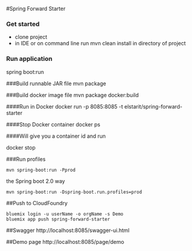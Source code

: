 #Spring Forward Starter

### Get started
- clone project
- in IDE or on command line run mvn clean install in directory of project

### Run application
spring boot:run


###Build runnable JAR file
mvn package

###Build docker image file
mvn package docker:build

####Run in Docker
docker run -p 8085:8085 -t elstarit/spring-forward-starter

####Stop Docker container
docker ps

####Will give you a container id and run

docker stop <containerid>

###Run profiles
```
mvn spring-boot:run -Pprod
```
the Spring boot 2.0 way
```
mvn spring-boot:run -Dspring-boot.run.profiles=prod
```

##Push to CloudFoundry
```
bluemix login -u userName -o orgName -s Demo
bluemix app push spring-forward-starter
```

##Swagger
http://localhost:8085/swagger-ui.html

##Demo page
http://localhost:8085/page/demo